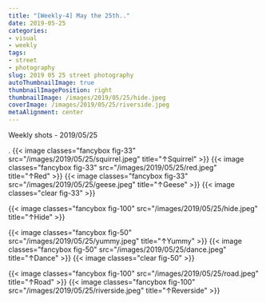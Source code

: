 ```yaml
---
title: "[Weekly-4] May the 25th.."
date: 2019-05-25
categories:
- visual
- weekly
tags:
- street
- photography
slug: 2019 05 25 street photography
autoThumbnailImage: true
thumbnailImagePosition: right
thumbnailImage: /images/2019/05/25/hide.jpeg
coverImage: /images/2019/05/25/riverside.jpeg
metaAlignment: center
---
```


Weekly shots - 2019/05/25
<!--more-->

.
{{< image classes="fancybox fig-33" src="/images/2019/05/25/squirrel.jpeg"  title="↑Squirrel" >}}
{{< image classes="fancybox fig-33" src="/images/2019/05/25/red.jpeg"  title="↑Red" >}}
{{< image classes="fancybox fig-33" src="/images/2019/05/25/geese.jpeg"  title="↑Geese" >}}
{{< image classes="clear fig-33" >}}

{{< image classes="fancybox fig-100" src="/images/2019/05/25/hide.jpeg"  title="↑Hide" >}}

{{< image classes="fancybox fig-50" src="/images/2019/05/25/yummy.jpeg"  title="↑Yummy" >}}
{{< image classes="fancybox fig-50" src="/images/2019/05/25/dance.jpeg"  title="↑Dance" >}}
{{< image classes="clear fig-50" >}}

{{< image classes="fancybox fig-100" src="/images/2019/05/25/road.jpeg"  title="↑Road" >}}
{{< image classes="fancybox fig-100" src="/images/2019/05/25/riverside.jpeg"  title="↑Reverside" >}}